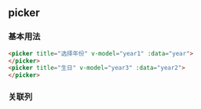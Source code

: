 ## picker
### 基本用法
<picker title="选择年份" v-model="year1" :data="year">
</picker>
<picker title="生日" v-model="year3" :data="year2">
</picker>

```html
<picker title="选择年份" v-model="year1" :data="year">
</picker>
<picker title="生日" v-model="year3" :data="year2">
</picker>
```

### 关联列
<picker title="出生地区" v-model="area1" :data="area" :columns="3">
</picker>

